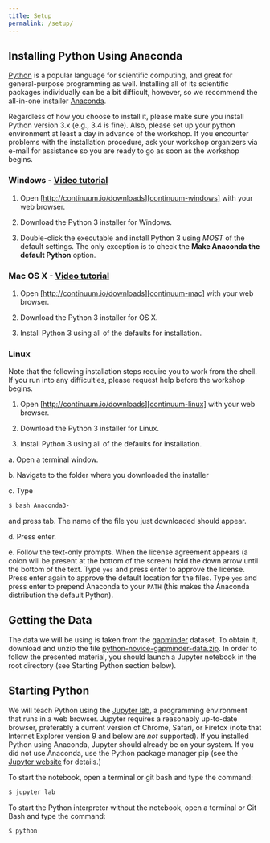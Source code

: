 ```yaml
---
title: Setup
permalink: /setup/
---
```


## Installing Python Using Anaconda

[Python][python] is a popular language for scientific computing, and great for
general-purpose programming as well. Installing all of its scientific packages
individually can be a bit difficult, however, so we recommend the all-in-one
installer [Anaconda][anaconda].

Regardless of how you choose to install it, please make sure you install Python
version 3.x (e.g., 3.4 is fine). Also, please set up your python environment at
least a day in advance of the workshop.  If you encounter problems with the
installation procedure, ask your workshop organizers via e-mail for assistance so
you are ready to go as soon as the workshop begins.

### Windows - [Video tutorial][video-windows]

1. Open [http://continuum.io/downloads][continuum-windows]
  with your web browser.

2. Download the Python 3 installer for Windows.

3. Double-click the executable and install Python 3 using *MOST* of the
  default settings. The only exception is to check the
  **Make Anaconda the default Python** option.

### Mac OS X - [Video tutorial][video-mac]

1. Open [http://continuum.io/downloads][continuum-mac]
  with your web browser.

2. Download the Python 3 installer for OS X.

3. Install Python 3 using all of the defaults for installation.

### Linux

Note that the following installation steps require you to work from the shell.
If you run into any difficulties, please request help before the workshop begins.

1. Open [http://continuum.io/downloads][continuum-linux] with your web browser.

2. Download the Python 3 installer for Linux.

3. Install Python 3 using all of the defaults for installation.
  
  a.  Open a terminal window.
  
  b.  Navigate to the folder where you downloaded the installer
  
  c.  Type
  
  ```bash
  $ bash Anaconda3-
  ```
  
  and press tab.  The name of the file you just downloaded should appear.
  
  d.  Press enter.
  
  e.  Follow the text-only prompts.  When the license agreement appears (a colon
  will be present at the bottom of the screen) hold the down arrow until the
  bottom of the text. Type `yes` and press enter to approve the license. Press
  enter again to approve the default location for the files. Type `yes` and
  press enter to prepend Anaconda to your `PATH` (this makes the Anaconda
  distribution the default Python).

## Getting the Data

The data we will be using is taken from the [gapminder] dataset.
To obtain it, download and unzip the file
[python-novice-gapminder-data.zip](episodes/files/python-novice-gapminder-data.zip).
In order to follow the presented material, you should launch a Jupyter
notebook in the root directory (see Starting Python section below).

## Starting Python

We will teach Python using the [Jupyter lab][jupyter], a
programming environment that runs in a web browser. Jupyter requires a reasonably
up-to-date browser, preferably a current version of Chrome, Safari, or Firefox
(note that Internet Explorer version 9 and below are *not* supported). If you
installed Python using Anaconda, Jupyter should already be on your system. If
you did not use Anaconda, use the Python package manager pip
(see the [Jupyter website][jupyter-install] for details.)

To start the notebook, open a terminal or git bash and type the command:

```bash
$ jupyter lab
```

To start the Python interpreter without the notebook, open a terminal
or Git Bash and type the command:

```bash
$ python
```

[python]: https://python.org
[anaconda]: https://www.continuum.io/anaconda
[video-windows]: https://www.youtube.com/watch?v=xxQ0mzZ8UvA
[continuum-windows]: https://continuum.io/downloads#_windows
[video-mac]: https://www.youtube.com/watch?v=TcSAln46u9U
[continuum-mac]: https://continuum.io/downloads#_macosx
[continuum-linux]: https://continuum.io/downloads#_unix
[gapminder]: https://gapminder.org
[jupyter]: https://jupyter.org/
[jupyter-install]: https://jupyter.readthedocs.io/en/latest/install.html#optional-for-experienced-python-developers-installing-jupyter-with-pip



